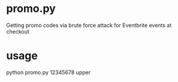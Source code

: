 # promo.py
Getting promo codes via brute force attack for Eventbrite events at checkout

# usage
python promo.py 12345678 upper